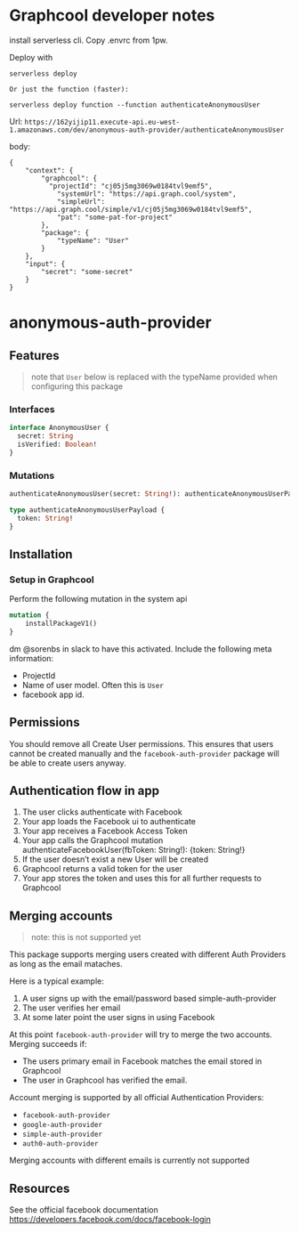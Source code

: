 # Graphcool developer notes

install serverless cli. Copy .envrc from 1pw.

Deploy with

```
serverless deploy

Or just the function (faster):

serverless deploy function --function authenticateAnonymousUser
```

Url: `https://162yijip11.execute-api.eu-west-1.amazonaws.com/dev/anonymous-auth-provider/authenticateAnonymousUser`

body:

```
{
	"context": {
		"graphcool": {
          "projectId": "cj05j5mg3069w0184tvl9emf5",
			"systemUrl": "https://api.graph.cool/system",
			"simpleUrl": "https://api.graph.cool/simple/v1/cj05j5mg3069w0184tvl9emf5",
			"pat": "some-pat-for-project"
		},
		"package": {
			"typeName": "User"
		}
	},
	"input": {
		"secret": "some-secret"
	}
}
```

# anonymous-auth-provider

## Features

 > note that `User` below is replaced with the typeName provided when configuring this package

### Interfaces

```graphql
interface AnonymousUser {
  secret: String
  isVerified: Boolean!
}
```

### Mutations

```graphql
authenticateAnonymousUser(secret: String!): authenticateAnonymousUserPayload

type authenticateAnonymousUserPayload {
  token: String!
}
```

## Installation

### Setup in Graphcool

Perform the following mutation in the system api

```graphql
mutation {
	installPackageV1()
}
```

dm @sorenbs in slack to have this activated. Include the following meta information:

 - ProjectId
 - Name of user model. Often this is `User`
 - facebook app id.
 
## Permissions

You should remove all Create User permissions. This ensures that users cannot be created manually and the `facebook-auth-provider` package will be able to create users anyway.

## Authentication flow in app

1. The user clicks authenticate with Facebook
2. Your app loads the Facebook ui to authenticate
3. Your app receives a Facebook Access Token
4. Your app calls the Graphcool mutation authenticateFacebookUser(fbToken: String!): {token: String!}
5. If the user doesn’t exist a new User will be created
6. Graphcool returns a valid token for the user
7. Your app stores the token and uses this for all further requests to Graphcool

## Merging accounts

> note: this is not supported yet

This package supports merging users created with different Auth Providers as long as the email mataches.

Here is a typical example:

1. A user signs up with the email/password based simple-auth-provider
2. The user verifies her email
3. At some later point the user signs in using Facebook

At this point `facebook-auth-provider` will try to merge the two accounts. Merging succeeds if:

 - The users primary email in Facebook matches the email stored in Graphcool
 - The user in Graphcool has verified the email.
 
Account merging is supported by all official Authentication Providers:

 - `facebook-auth-provider`
 - `google-auth-provider`
 - `simple-auth-provider`
 - `auth0-auth-provider`

Merging accounts with different emails is currently not supported

## Resources

See the official facebook documentation https://developers.facebook.com/docs/facebook-login
